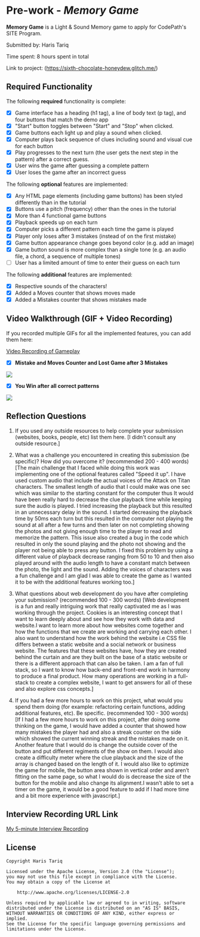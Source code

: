 # Pre-work - *Memory Game*

**Memory Game** is a Light & Sound Memory game to apply for CodePath's SITE Program. 

Submitted by: Haris Tariq

Time spent: 8 hours spent in total

Link to project: (https://sixth-chocolate-honeydew.glitch.me/)

## Required Functionality

The following **required** functionality is complete:

* [X] Game interface has a heading (h1 tag), a line of body text (p tag), and four buttons that match the demo app
* [X] "Start" button toggles between "Start" and "Stop" when clicked. 
* [X] Game buttons each light up and play a sound when clicked. 
* [X] Computer plays back sequence of clues including sound and visual cue for each button
* [X] Play progresses to the next turn (the user gets the next step in the pattern) after a correct guess. 
* [X] User wins the game after guessing a complete pattern
* [X] User loses the game after an incorrect guess

The following **optional** features are implemented:

* [X] Any HTML page elements (including game buttons) has been styled differently than in the tutorial
* [X] Buttons use a pitch (frequency) other than the ones in the tutorial
* [X] More than 4 functional game buttons
* [X] Playback speeds up on each turn
* [X] Computer picks a different pattern each time the game is played
* [X] Player only loses after 3 mistakes (instead of on the first mistake)
* [X] Game button appearance change goes beyond color (e.g. add an image)
* [X] Game button sound is more complex than a single tone (e.g. an audio file, a chord, a sequence of multiple tones)
* [ ] User has a limited amount of time to enter their guess on each turn

The following **additional** features are implemented:

- [X] Respective sounds of the characters!
- [X] Added a Moves counter that shows moves made
- [X] Added a Mistakes counter that shows mistakes made

## Video Walkthrough (GIF + Video Recording)

If you recorded multiple GIFs for all the implemented features, you can add them here:

[Video Recording of Gameplay](https://www.youtube.com/watch?v=nS4N1eP4UPI)


* [X] **Mistake and Moves Counter and Lost Game after 3 Mistakes**

![](http://g.recordit.co/OJ7njUvkOx.gif)

* [X] **You Win after all correct patterns**

![](http://g.recordit.co/MQR4bC1Ryc.gif)


## Reflection Questions
1. If you used any outside resources to help complete your submission (websites, books, people, etc) list them here. 
[I didn't consult any outside resource.]

2. What was a challenge you encountered in creating this submission (be specific)? How did you overcome it? (recommended 200 - 400 words) 
[The main challenge that I faced while doing this work was implementing one of the optional features called "Speed it up". I have used custom audio that include the actual voices of the Attack on Titan characters. The smallest length of audio that I could make was one sec which was similar to the starting constant for the computer thus It would have been really hard to decrease the clue playback time while keeping sure the audio is played. I tried increasing the playback but this resulted in an unnecessary delay in the sound. I started decreasing the playback time by 50ms each turn but this resulted in the computer not playing the sound at all after a few turns and then later on not completing showing the photos and not giving enough time to the player to read and memorize the pattern. This issue also created a bug in the code which resulted in only the sound playing and the photo not showing and the player not being able to press any button. I fixed this problem by using a different value of playback decrease ranging from 50 to 10 and then also played around with the audio length to have a constant match between the photo, the light and the sound. Adding the voices of characters was a fun challenge and I am glad I was able to create the game as I wanted it to be with the additional features working too.]

3. What questions about web development do you have after completing your submission? (recommended 100 - 300 words) 
[Web development is a fun and really intriguing work that really captivated me as I was working through the project. Cookies is an interesting concept that I want to learn deeply about and see how they work with data and website.I want to learn more about how websites come together and how the functions that we create are working and carrying each other. I also want to understand how the work behind the website i.e CSS file differs between a static website and a social network or business website. The features that these websites have, how they are created behind the curtain and are they built on the base of a static website or there is a different approach that can also be taken. I am a fan of full stack, so I want to know how back-end and front-end work in harmony to produce a final product. How many operations are working in a full-stack to create a complex website, I want to get answers for all of these and also explore css concepts.]

4. If you had a few more hours to work on this project, what would you spend them doing (for example: refactoring certain functions, adding additional features, etc). Be specific. (recommended 100 - 300 words) 
[If I had a few more hours to work on this project, after doing some thinking on the game, I would have added a counter that showed how many mistakes the player had and also a streak counter on the side which showed the current winning streak and the mistakes made on it. Another feature that I would do is change the outside cover of the button and put different regiments of the show on them. I would also create a difficulty meter where the clue playback and the size of the array is changed based on the length of it. I would also like to optimize the game for mobile, the button area shown in vertical order and aren’t fitting on the same page, so what I would do is decrease the size of the button for the mobile and also change its alignment.I wasn’t able to set a timer on the game, it would be a good feature to add if I had more time and a bit more experience with javascript.]



## Interview Recording URL Link

[My 5-minute Interview Recording](https://youtu.be/u0v4VNwB81c)


## License

    Copyright Haris Tariq

    Licensed under the Apache License, Version 2.0 (the "License");
    you may not use this file except in compliance with the License.
    You may obtain a copy of the License at

        http://www.apache.org/licenses/LICENSE-2.0

    Unless required by applicable law or agreed to in writing, software
    distributed under the License is distributed on an "AS IS" BASIS,
    WITHOUT WARRANTIES OR CONDITIONS OF ANY KIND, either express or implied.
    See the License for the specific language governing permissions and
    limitations under the License.
